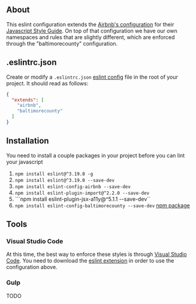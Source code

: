 ## About
This eslint configuration extends the [Airbnb's configuration](https://www.npmjs.com/package/eslint-config-airbnb) for their [Javascript Style Guide](https://github.com/airbnb/javascript). On top of that configuration we have our own namespaces and rules that are slightly different, which are enforced through the "baltimorecounty" configuration.

## .eslintrc.json
Create or modify a ```.eslintrc.json``` [eslint config](http://eslint.org/docs/user-guide/configuring) file in the root of your project. It should read as follows:
```json
{
  "extends": [
    "airbnb",
    "baltimorecounty"
  ]
}
```

## Installation
You need to install a couple packages in your project before you can lint your javascript

1. ```npm install eslint@^3.19.0 -g```
1. ```npm install eslint@^3.19.0 --save-dev```
1. ```npm install eslint-config-airbnb --save-dev```
1. ```npm install eslint-plugin-import@^2.2.0 --save-dev```
1. ```npm install eslint-plugin-jsx-a11y@^5.1.1 --save-dev``
1. ```npm install eslint-config-baltimorecounty --save-dev``` [npm package](https://www.npmjs.com/package/eslint-config-baltimorecounty)

## Tools

### Visual Studio Code
At this time, the best way to enforce these styles is through [Visual Studio Code](https://code.visualstudio.com/). You need to download the [eslint extension](https://marketplace.visualstudio.com/items?itemName=dbaeumer.vscode-eslint) in order to use the configuration above.

### Gulp
TODO
